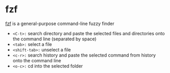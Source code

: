 # fzf

[fzf](https://github.com/junegunn/fzf) is a general-purpose command-line fuzzy finder

- `<C-t>:` search directory and paste the selected files and directories onto the command line (separated by space)
- `<tab>:` select a file
- `<shift-tab>:` unselect a file
- `<c-r>:` search history and paste the selected command from history onto the command line
- `<o-c>:` cd into the selected folder
